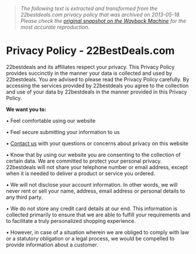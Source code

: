 > *The following text is extracted and transformed from the 22bestdeals.com privacy policy that was archived on 2013-05-18. Please check the [original snapshot on the Wayback Machine](https://web.archive.org/web/20130518161335id_/http%3A//www.22bestdeals.com/pages/privacy-policy.html) for the most accurate reproduction.*

# Privacy Policy - 22BestDeals.com

22bestdeals and its affiliates respect your privacy. This Privacy Policy provides succinctly in the manner your data is collected and used by 22bestdeals. You are advised to please read the Privacy Policy carefully. By accessing the services provided by 22bestdeals you agree to the collection and use of your data by 22bestdeals in the manner provided in this Privacy Policy.

**We want you to:**

• Feel comfortable using our website

• Feel secure submitting your information to us

• [Contact us](http://contact%20us/) with your questions or concerns about privacy on this website

• Know that by using our website you are consenting to the collection of certain data. We are committed to protect your personal privacy. 22bestdeals will not share your telephone number or email address, except when it is needed to deliver a product or service you ordered.

• We will not disclose your account information. In other words, we will never rent or sell your name, address, email address or personal details to any third party.

• We do not store any credit card details at our end. This information is collected primarily to ensure that we are able to fulfill your requirements and to facilitate a truly personalized shopping experience.

• However, in case of a situation wherein we are obliged to comply with law or a statutory obligation or a legal process, we would be compelled to provide information about a customer.
